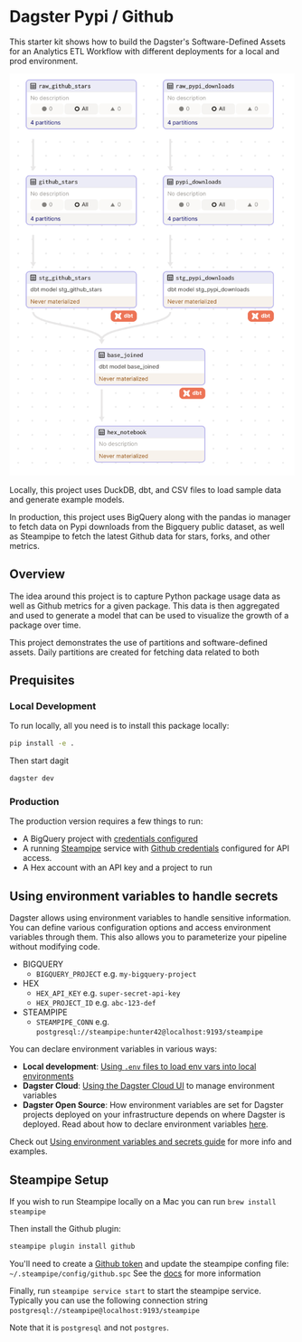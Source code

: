 # Dagster Pypi / Github

This starter kit shows how to build the Dagster's
Software-Defined Assets for an Analytics ETL Workflow with
different deployments for a local and prod environment.

![](assets/asset_graph.png)

Locally, this project uses DuckDB, dbt, and CSV files to load sample
data and generate example models.

In production, this project uses BigQuery along with the pandas
io manager to fetch data on Pypi downloads from the Bigquery public
dataset, as well as Steampipe to fetch the latest Github data
for stars, forks, and other metrics.

## Overview

The idea around this project is to capture Python package usage data
as well as Github metrics for a given package. This data is then
aggregated and used to generate a model that can be used to
visualize the growth of a package over time.

This project demonstrates the use of partitions and software-defined assets.
Daily partitions are created for fetching data related to both

## Prequisites

### Local Development

To run locally, all you need is to install this package locally:

```bash
pip install -e .
```

Then start dagit

```bash
dagster dev
```

### Production

The production version requires a few things to run:

- A BigQuery project with [credentials configured](https://docs.dagster.io/integrations/bigquery/reference#providing-credentials-as-configuration)
- A running [Steampipe](https://steampipe.io/downloads) service with [Github credentials](https://hub.steampipe.io/plugins/turbot/github#credentials)
  configured for API access.
- A Hex account with an API key and a project to run

## Using environment variables to handle secrets

Dagster allows using environment variables to handle sensitive information. You can define various configuration options and access environment variables through them. This also allows you to parameterize your pipeline without modifying code.

- BIGQUERY
  - `BIGQUERY_PROJECT` e.g. `my-bigquery-project`
- HEX
  - `HEX_API_KEY` e.g. `super-secret-api-key`
  - `HEX_PROJECT_ID` e.g. `abc-123-def`
- STEAMPIPE
  - `STEAMPIPE_CONN` e.g. `postgresql://steampipe:hunter42@localhost:9193/steampipe`

You can declare environment variables in various ways:
- **Local development**: [Using `.env` files to load env vars into local environments](https://docs.dagster.io/guides/dagster/using-environment-variables-and-secrets#declaring-environment-variables)
- **Dagster Cloud**: [Using the Dagster Cloud UI](https://docs.dagster.io/master/dagster-cloud/developing-testing/environment-variables-and-secrets#using-the-dagster-cloud-ui) to manage environment variables
- **Dagster Open Source**: How environment variables are set for Dagster projects deployed on your infrastructure depends on where Dagster is deployed. Read about how to declare environment variables [here](https://docs.dagster.io/master/guides/dagster/using-environment-variables-and-secrets#declaring-environment-variables).

Check out [Using environment variables and secrets guide](https://docs.dagster.io/guides/dagster/using-environment-variables-and-secrets) for more info and examples.


## Steampipe Setup

If you wish to run Steampipe locally on a Mac you can
run `brew install steampipe`

Then install the Github plugin:

```bash
steampipe plugin install github
```

You'll need to create a [Github token](https://hub.steampipe.io/plugins/turbot/github#documentation:~:text=must%20create%20a-,personal%20access%20token,-and%20assign%20the)
and update the steampipe confing file: `~/.steampipe/config/github.spc`
See the [docs](https://hub.steampipe.io/plugins/turbot/github#documentation)
for more information

Finally, run `steampipe service start` to start the steampipe service.
Typically you can use the following connection string
`postgresql://steampipe@localhost:9193/steampipe`

Note that it is `postgresql` and not `postgres`.
